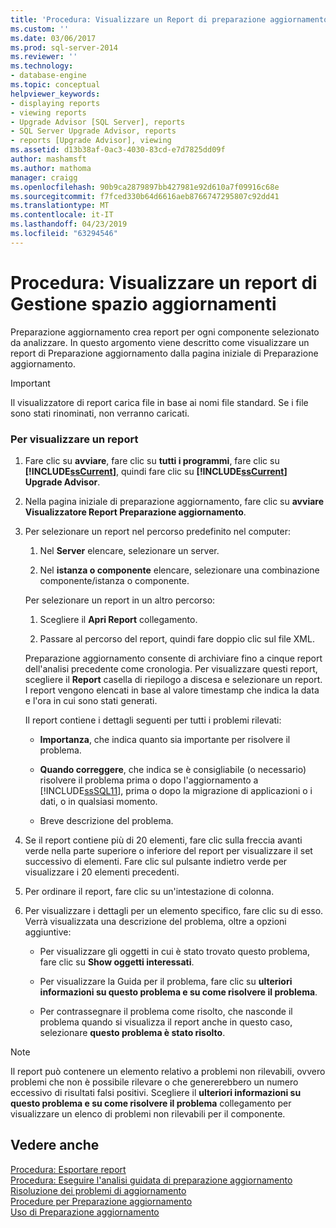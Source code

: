 ```yaml
---
title: 'Procedura: Visualizzare un Report di preparazione aggiornamento | Microsoft Docs'
ms.custom: ''
ms.date: 03/06/2017
ms.prod: sql-server-2014
ms.reviewer: ''
ms.technology:
- database-engine
ms.topic: conceptual
helpviewer_keywords:
- displaying reports
- viewing reports
- Upgrade Advisor [SQL Server], reports
- SQL Server Upgrade Advisor, reports
- reports [Upgrade Advisor], viewing
ms.assetid: d13b38af-0ac3-4030-83cd-e7d7825dd09f
author: mashamsft
ms.author: mathoma
manager: craigg
ms.openlocfilehash: 90b9ca2879897bb427981e92d610a7f09916c68e
ms.sourcegitcommit: f7fced330b64d6616aeb8766747295807c92dd41
ms.translationtype: MT
ms.contentlocale: it-IT
ms.lasthandoff: 04/23/2019
ms.locfileid: "63294546"
---
```

# <a name="how-to-view-an-upgrade-advisor-report"></a>Procedura: Visualizzare un report di Gestione spazio aggiornamenti
  Preparazione aggiornamento crea report per ogni componente selezionato da analizzare. In questo argomento viene descritto come visualizzare un report di Preparazione aggiornamento dalla pagina iniziale di Preparazione aggiornamento.  
  
> [!IMPORTANT]  
>  Il visualizzatore di report carica file in base ai nomi file standard. Se i file sono stati rinominati, non verranno caricati.  
  
### <a name="to-view-a-report"></a>Per visualizzare un report  
  
1.  Fare clic su **avviare**, fare clic su **tutti i programmi**, fare clic su **[!INCLUDE[ssCurrent](../../includes/sscurrent-md.md)]**, quindi fare clic su  **[!INCLUDE[ssCurrent](../../includes/sscurrent-md.md)] Upgrade Advisor**.  
  
2.  Nella pagina iniziale di preparazione aggiornamento, fare clic su **avviare Visualizzatore Report Preparazione aggiornamento**.  
  
3.  Per selezionare un report nel percorso predefinito nel computer:  
  
    1.  Nel **Server** elencare, selezionare un server.  
  
    2.  Nel **istanza o componente** elencare, selezionare una combinazione componente/istanza o componente.  
  
     Per selezionare un report in un altro percorso:  
  
    1.  Scegliere il **Apri Report** collegamento.  
  
    2.  Passare al percorso del report, quindi fare doppio clic sul file XML.  
  
     Preparazione aggiornamento consente di archiviare fino a cinque report dell'analisi precedente come cronologia. Per visualizzare questi report, scegliere il **Report** casella di riepilogo a discesa e selezionare un report. I report vengono elencati in base al valore timestamp che indica la data e l'ora in cui sono stati generati.  
  
     Il report contiene i dettagli seguenti per tutti i problemi rilevati:  
  
    -   **Importanza**, che indica quanto sia importante per risolvere il problema.  
  
    -   **Quando correggere**, che indica se è consigliabile (o necessario) risolvere il problema prima o dopo l'aggiornamento a [!INCLUDE[ssSQL11](../../includes/sssql11-md.md)], prima o dopo la migrazione di applicazioni o i dati, o in qualsiasi momento.  
  
    -   Breve descrizione del problema.  
  
4.  Se il report contiene più di 20 elementi, fare clic sulla freccia avanti verde nella parte superiore o inferiore del report per visualizzare il set successivo di elementi. Fare clic sul pulsante indietro verde per visualizzare i 20 elementi precedenti.  
  
5.  Per ordinare il report, fare clic su un'intestazione di colonna.  
  
6.  Per visualizzare i dettagli per un elemento specifico, fare clic su di esso. Verrà visualizzata una descrizione del problema, oltre a opzioni aggiuntive:  
  
    -   Per visualizzare gli oggetti in cui è stato trovato questo problema, fare clic su **Show oggetti interessati**.  
  
    -   Per visualizzare la Guida per il problema, fare clic su **ulteriori informazioni su questo problema e su come risolvere il problema**.  
  
    -   Per contrassegnare il problema come risolto, che nasconde il problema quando si visualizza il report anche in questo caso, selezionare **questo problema è stato risolto**.  
  
> [!NOTE]  
>  Il report può contenere un elemento relativo a problemi non rilevabili, ovvero problemi che non è possibile rilevare o che genererebbero un numero eccessivo di risultati falsi positivi. Scegliere il **ulteriori informazioni su questo problema e su come risolvere il problema** collegamento per visualizzare un elenco di problemi non rilevabili per il componente.  
  
## <a name="see-also"></a>Vedere anche  
 [Procedura: Esportare report](../../../2014/sql-server/install/how-to-export-reports.md)   
 [Procedura: Eseguire l'analisi guidata di preparazione aggiornamento](../../../2014/sql-server/install/how-to-run-the-upgrade-advisor-analysis-wizard.md)   
 [Risoluzione dei problemi di aggiornamento](../../../2014/sql-server/install/resolving-upgrade-issues.md)   
 [Procedure per Preparazione aggiornamento](../../../2014/sql-server/install/upgrade-advisor-how-to-topics.md)   
 [Uso di Preparazione aggiornamento](../../../2014/sql-server/install/working-with-upgrade-advisor.md)  
  
  
